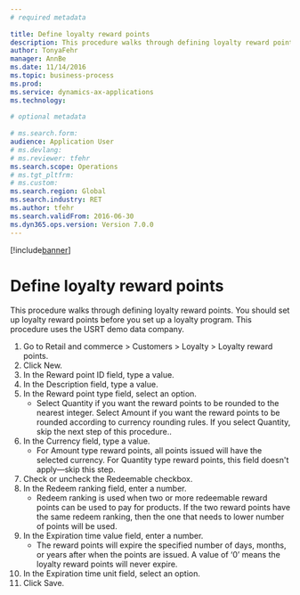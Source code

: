 ```yaml
--- 
# required metadata 
 
title: Define loyalty reward points
description: This procedure walks through defining loyalty reward points. 
author: TonyaFehr 
manager: AnnBe 
ms.date: 11/14/2016
ms.topic: business-process 
ms.prod:  
ms.service: dynamics-ax-applications 
ms.technology:  
 
# optional metadata 
 
# ms.search.form:   
audience: Application User 
# ms.devlang:  
# ms.reviewer: tfehr 
ms.search.scope: Operations 
# ms.tgt_pltfrm:  
# ms.custom:  
ms.search.region: Global
ms.search.industry: RET
ms.author: tfehr 
ms.search.validFrom: 2016-06-30 
ms.dyn365.ops.version: Version 7.0.0 
---
```


[!include[banner](../includes/banner.md)]

# Define loyalty reward points

This procedure walks through defining loyalty reward points. You should set up loyalty reward points before you set up a loyalty program. This procedure uses the USRT demo data company.

1. Go to Retail and commerce > Customers > Loyalty > Loyalty reward points.
2. Click New.
3. In the Reward point ID field, type a value.
4. In the Description field, type a value.
5. In the Reward point type field, select an option.
    * Select Quantity if you want the reward points to be rounded to the nearest integer. Select Amount if you want the reward points to be rounded according to currency rounding rules. If you select Quantity, skip the next step of this procedure..  
6. In the Currency field, type a value.
    * For Amount type reward points, all points issued will have the selected currency. For Quantity type reward points, this field doesn't apply—skip this step.  
7. Check or uncheck the Redeemable checkbox.
8. In the Redeem ranking field, enter a number.
    * Redeem ranking is used when two or more redeemable reward points can be used to pay for products. If the two reward points have the same redeem ranking, then the one that needs to lower number of points will be used.  
9. In the Expiration time value field, enter a number.
    * The reward points will expire the specified number of days, months, or years after when the points are issued. A value of ‘0’ means the loyalty reward points will never expire.  
10. In the Expiration time unit field, select an option.
11. Click Save.

